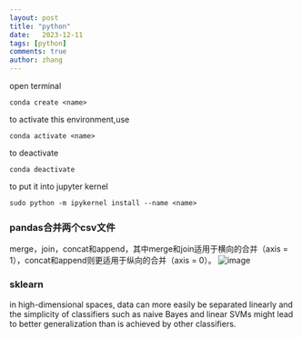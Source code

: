 ```yaml
---
layout: post
title: "python"
date:   2023-12-11
tags: [python]
comments: true
author: zhang
---
```


open terminal

```
conda create <name>

```
to activate this environment,use
```
conda activate <name>
```
to deactivate
```
conda deactivate 
```
to put it into jupyter kernel
```
sudo python -m ipykernel install --name <name>
```

### pandas合并两个csv文件

merge，join，concat和append，其中merge和join适用于横向的合并（axis = 1），concat和append则更适用于纵向的合并（axis = 0）。
![image](https://github.com/zhang-mickey/zhang-mickey.github.io/assets/145342600/0a5db29e-71c6-4e50-bf83-0e2db1174287)


### sklearn
 in high-dimensional spaces, data can more easily be separated linearly and the simplicity of classifiers such as naive Bayes and linear SVMs might lead to better generalization than is achieved by other classifiers.
